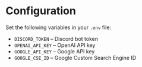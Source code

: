 # Configuration

Set the following variables in your `.env` file:

- `DISCORD_TOKEN` – Discord bot token
- `OPENAI_API_KEY` – OpenAI API key
- `GOOGLE_API_KEY` – Google API key
- `GOOGLE_CSE_ID` – Google Custom Search Engine ID
